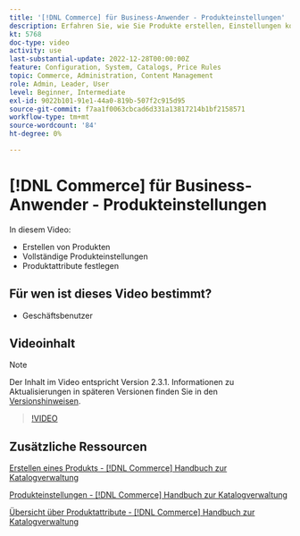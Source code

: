 ```yaml
---
title: '[!DNL Commerce] für Business-Anwender - Produkteinstellungen'
description: Erfahren Sie, wie Sie Produkte erstellen, Einstellungen konfigurieren und Attribute verwenden.
kt: 5768
doc-type: video
activity: use
last-substantial-update: 2022-12-28T00:00:00Z
feature: Configuration, System, Catalogs, Price Rules
topic: Commerce, Administration, Content Management
role: Admin, Leader, User
level: Beginner, Intermediate
exl-id: 9022b101-91e1-44a0-819b-507f2c915d95
source-git-commit: f7aa1f0063cbcad6d331a13817214b1bf2158571
workflow-type: tm+mt
source-wordcount: '84'
ht-degree: 0%

---
```


# [!DNL Commerce] für Business-Anwender - Produkteinstellungen

In diesem Video:

- Erstellen von Produkten
- Vollständige Produkteinstellungen
- Produktattribute festlegen

## Für wen ist dieses Video bestimmt?

- Geschäftsbenutzer

## Videoinhalt

>[!NOTE]
>
>Der Inhalt im Video entspricht Version 2.3.1. Informationen zu Aktualisierungen in späteren Versionen finden Sie in den [Versionshinweisen](https://experienceleague.adobe.com/docs/commerce-operations/release/notes/overview.html?lang=de).

>[!VIDEO](https://video.tv.adobe.com/v/330008?quality=12&learn=on&captions=ger)

## Zusätzliche Ressourcen

[Erstellen eines Produkts -  [!DNL Commerce] Handbuch zur Katalogverwaltung](https://experienceleague.adobe.com/docs/commerce-admin/catalog/products/product-create.html?lang=de)

[Produkteinstellungen - [!DNL Commerce] Handbuch zur Katalogverwaltung](https://experienceleague.adobe.com/docs/commerce-admin/catalog/products/product-create.html?lang=de#product-settings)

[Übersicht über Produktattribute - [!DNL Commerce] Handbuch zur Katalogverwaltung](https://experienceleague.adobe.com/docs/commerce-admin/catalog/product-attributes/product-attributes.html?lang=de)
